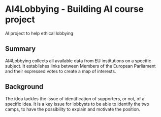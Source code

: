 # AI4Lobbying - Building AI course project

AI project to help ethical lobbying

## Summary

AI4Lobbying collects all available data from EU institutions on a specific subject. It establishes links between Members of the European Parliament and their expressed votes to create a map of interests.

## Background

The idea tackles the issue of identification of supporters, or not, of a specific idea. It is a key issue for lobbysts to be able to identify the two camps, to have the possibility to explain and motivate the position.

